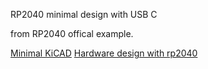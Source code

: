 RP2040 minimal design with USB C

from RP2040 offical example.

[Minimal KiCAD](https://datasheets.raspberrypi.com/rp2040/Minimal-KiCAD.zip)
[Hardware design with rp2040](https://datasheets.raspberrypi.com/rp2040/hardware-design-with-rp2040.pdf)

